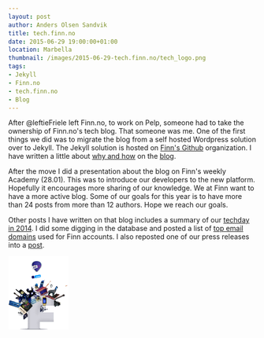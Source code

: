```yaml
---
layout: post
author: Anders Olsen Sandvik
title: tech.finn.no
date: 2015-06-29 19:00:00+01:00
location: Marbella
thumbnail: /images/2015-06-29-tech.finn.no/tech_logo.png
tags:
- Jekyll
- Finn.no
- tech.finn.no
- Blog
---
```


After @leftieFriele left Finn.no, to work on Pelp, someone had to take the ownership of Finn.no's tech blog. That someone was me. One of the first things we did was to migrate the blog from a self hosted Wordpress solution over to Jekyll. The Jekyll solution is hosted on [Finn's Github](https://github.com/finn-no) organization. I have written a little about [why and how](http://tech.finn.no/2015/01/28/from-wordpress-to-jekyll/) on the [blog](http://tech.finn.no/).

After the move I did a presentation about the blog on Finn's weekly Academy (28.01). This was to introduce our developers to the new platform. Hopefully it encourages more sharing of our knowledge. We at Finn want to have a more active blog. Some of our goals for this year is to have more than 24 posts from more than 12 authors. Hope we reach our goals.

Other posts I have written on that blog includes a summary of our [techday in 2014](
http://tech.finn.no/2014/11/26/finn-techday-2014/
). I did some digging in the database and posted a list of [top email domains](http://tech.finn.no/2014/11/21/email-providers-in-norway/) used for Finn accounts. I also reposted one of our press releases into a [post](http://tech.finn.no/2015/01/07/finnno-year-in-review-2014/).

<img src="/images/2015-06-29-tech.finn.no/tech_logo.png" alt="tech.finn.no logo">
